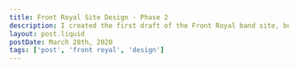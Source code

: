 ```yaml
---
title: Front Royal Site Design - Phase 2
description: I created the first draft of the Front Royal band site, but had to make some changes to the original design after realizing my mockups were too small in reality...
layout: post.liquid
postDate: March 28th, 2020
tags: ['post', 'front royal', 'design']
---
```

